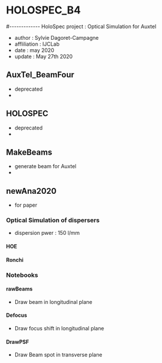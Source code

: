 # HOLOSPEC_B4
#-------------
HoloSpec project : Optical Simulation for Auxtel

- author : Sylvie Dagoret-Campagne
- affliliation : IJCLab
- date : may 2020
- update : May 27th 2020

## AuxTel_BeamFour	
- deprecated
-
## HOLOSPEC	
- deprecated
- 
## MakeBeams	
- generate beam for Auxtel
- 
## newAna2020

- for paper

### Optical Simulation of dispersers
- dispersion pwer : 150 l/mm

#### HOE

#### Ronchi
 

### Notebooks

#### rawBeams
- Draw beam in longitudinal plane


#### Defocus	
- Draw focus shift in longitudinal plane	


#### DrawPSF	
- Draw Beam spot in transverse plane		

